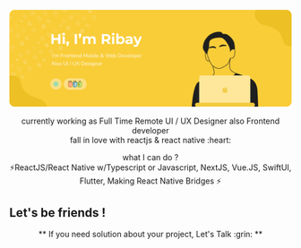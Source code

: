 <p align="center"><img src="Bayu Header 2.png" width="800px" /></p>

<p align="center">currently working as Full Time Remote UI / UX Designer also Frontend developer<br/>
fall in love with reactjs & react native :heart:</p>

<p align="center">what I can do ?<br/> 
⚡ReactJS/React Native w/Typescript or Javascript, NextJS, Vue.JS, SwiftUI, Flutter, Making React Native Bridges ⚡ <br />
</p>


## Let's be friends !
<!-- <img src="https://img.icons8.com/dusk/64/000000/twitter.png" width="20"/>   [Twitter](https://twitter.com/rbayuokt) <br/> -->
<!-- <img src="https://img.icons8.com/dusk/64/000000/facebook.png" width="20"/>   [Facebook](https://www.facebook.com/RizkybayuCheater) <br/> -->
<!-- <img src="https://img.icons8.com/dusk/64/000000/dribbble.png" width="20"/>   [Dribbble](https://dribbble.com/rbayuokt_) <br/> -->
<!-- <img src="https://img.icons8.com/dusk/64/000000/linkedin.png" width="20"/>   [Linked.in](http://linked.in/rbayuokt) <br/> -->
<!-- <img src="https://img.icons8.com/dusk/64/000000/gmail.png" width="20"/>  [Gmail](mailto:rizkybayuoktavian?subject=Let's%20Talk) -->

<p align="center"> ** If you need solution about your project, Let's Talk :grin: ** </p>
<!-- <p align="center">:sun_with_face:  https://hello-ribay.netlify.app/ :sun_with_face: </p> -->
